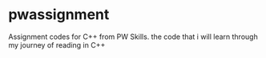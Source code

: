 # pwassignment
Assignment codes for C++ from PW Skills.
the code that i will learn through my journey of reading in C++ 
